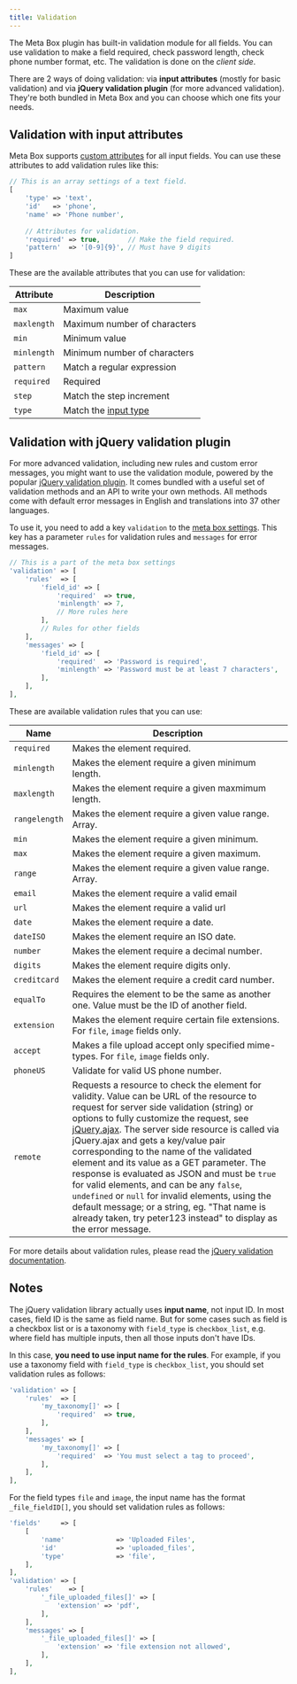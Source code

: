 ```yaml
---
title: Validation
---
```


The Meta Box plugin has built-in validation module for all fields. You can use validation to make a field required, check password length, check phone number format, etc. The validation is done on the *client side*.

There are 2 ways of doing validation: via **input attributes** (mostly for basic validation) and via **jQuery validation plugin** (for more advanced validation). They're both bundled in Meta Box and you can choose which one fits your needs.

## Validation with input attributes

Meta Box supports [custom attributes](https://docs.metabox.io/custom-attributes/) for all input fields. You can use these attributes to add validation rules like this:

```php
// This is an array settings of a text field.
[
    'type' => 'text',
    'id'   => 'phone',
    'name' => 'Phone number',
    
    // Attributes for validation.
    'required' => true,       // Make the field required.
    'pattern'  => '[0-9]{9}', // Must have 9 digits
]
```

These are the available attributes that you can use for validation:

Attribute| Description
---|---
`max` | Maximum value
`maxlength` | Maximum number of characters
`min` | Minimum value
`minlength` | Minimum number of characters
`pattern` | Match a regular expression
`required` | Required
`step` | Match the step increment
`type` | Match the [input type](https://docs.metabox.io/html5-input-types/)

## Validation with jQuery validation plugin

For more advanced validation, including new rules and custom error messages, you might want to use the validation module, powered by the popular [jQuery validation plugin](https://jqueryvalidation.org/). It comes bundled with a useful set of validation methods and an API to write your own methods. All methods come with default error messages in English and translations into 37 other languages.

To use it, you need to add a key `validation` to the [meta box settings](https://docs.metabox.io/creating-meta-boxes/). This key has a parameter `rules` for validation rules and `messages` for error messages.

```php
// This is a part of the meta box settings
'validation' => [
    'rules'  => [
        'field_id' => [
            'required'  => true,
            'minlength' => 7,
            // More rules here
        ],
        // Rules for other fields
    ],
    'messages' => [
        'field_id' => [
            'required'  => 'Password is required',
            'minlength' => 'Password must be at least 7 characters',
        ],
    ],
],
```

These are available validation rules that you can use:

Name|Description
---|---
`required` | Makes the element required.
`minlength` | Makes the element require a given minimum length.
`maxlength` | Makes the element require a given maxmimum length.
`rangelength` | Makes the element require a given value range. Array.
`min` | Makes the element require a given minimum.
`max` | Makes the element require a given maximum.
`range` | Makes the element require a given value range. Array.
`email` | Makes the element require a valid email
`url` | Makes the element require a valid url
`date` | Makes the element require a date.
`dateISO` | Makes the element require an ISO date.
`number` | Makes the element require a decimal number.
`digits` | Makes the element require digits only.
`creditcard` | Makes the element require a credit card number.
`equalTo` | Requires the element to be the same as another one. Value must be the ID of another field.
`extension` | Makes the element require certain file extensions. For `file`, `image` fields only.
`accept` | Makes a file upload accept only specified mime-types. For `file`, `image` fields only.
`phoneUS` | Validate for valid US phone number.
`remote` | Requests a resource to check the element for validity. Value can be URL of the resource to request for server side validation (string) or options to fully customize the request, see [jQuery.ajax](https://api.jquery.com/jQuery.ajax). The server side resource is called via jQuery.ajax and gets a key/value pair corresponding to the name of the validated element and its value as a GET parameter. The response is evaluated as JSON and must be `true` for valid elements, and can be any `false`, `undefined` or `null` for invalid elements, using the default message; or a string, eg. "That name is already taken, try peter123 instead" to display as the error message.

For more details about validation rules, please read the [jQuery validation documentation](https://jqueryvalidation.org/documentation/).

## Notes

The jQuery validation library actually uses **input name**, not input ID. In most cases, field ID is the same as field name. But for some cases such as field is a checkbox list or is a taxonomy with `field_type` is `checkbox_list`, e.g. where field has multiple inputs, then all those inputs don't have IDs.

In this case, **you need to use input name for the rules**. For example, if you use a taxonomy field with `field_type` is `checkbox_list`, you should set validation rules as follows:

```php
'validation' => [
    'rules'  => [
        'my_taxonomy[]' => [
            'required'  => true,
        ],
    ],
    'messages' => [
        'my_taxonomy[]' => [
            'required'  => 'You must select a tag to proceed',
        ],
    ],
],
```

For the field types `file` and `image`, the input name has the format `_file_fieldID[]`, you should set validation rules as follows:

```php
'fields'     => [
    [
        'name'             => 'Uploaded Files',
        'id'               => 'uploaded_files',
        'type'             => 'file',
    ],
],
'validation' => [
    'rules'    => [
        '_file_uploaded_files[]' => [
            'extension' => 'pdf',
        ],
    ],
    'messages' => [
        '_file_uploaded_files[]' => [
            'extension' => 'file extension not allowed',
        ],
    ],
],
```